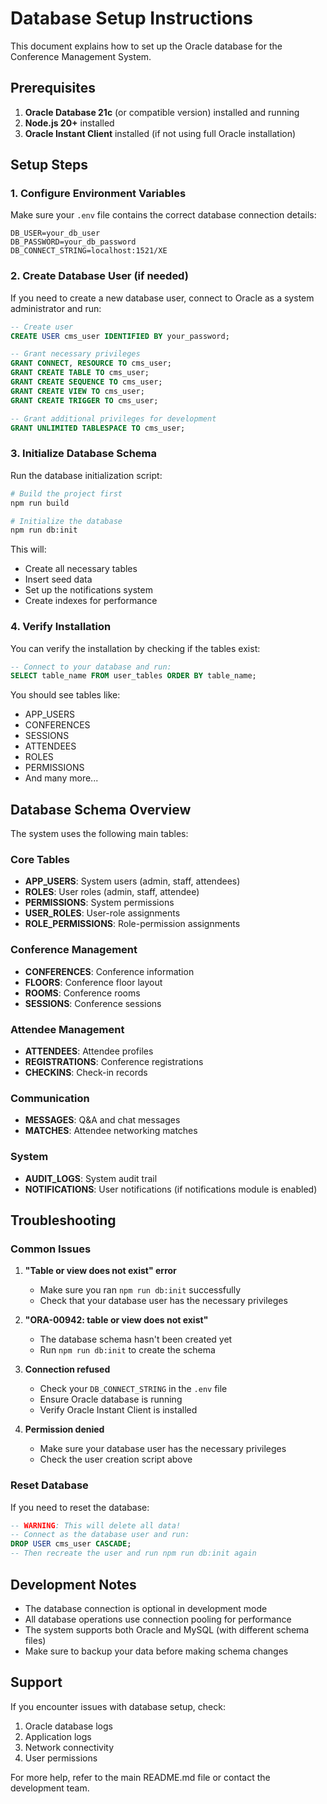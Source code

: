 # Database Setup Instructions

This document explains how to set up the Oracle database for the Conference Management System.

## Prerequisites

1. **Oracle Database 21c** (or compatible version) installed and running
2. **Node.js 20+** installed
3. **Oracle Instant Client** installed (if not using full Oracle installation)

## Setup Steps

### 1. Configure Environment Variables

Make sure your `.env` file contains the correct database connection details:

```env
DB_USER=your_db_user
DB_PASSWORD=your_db_password
DB_CONNECT_STRING=localhost:1521/XE
```

### 2. Create Database User (if needed)

If you need to create a new database user, connect to Oracle as a system administrator and run:

```sql
-- Create user
CREATE USER cms_user IDENTIFIED BY your_password;

-- Grant necessary privileges
GRANT CONNECT, RESOURCE TO cms_user;
GRANT CREATE TABLE TO cms_user;
GRANT CREATE SEQUENCE TO cms_user;
GRANT CREATE VIEW TO cms_user;
GRANT CREATE TRIGGER TO cms_user;

-- Grant additional privileges for development
GRANT UNLIMITED TABLESPACE TO cms_user;
```

### 3. Initialize Database Schema

Run the database initialization script:

```bash
# Build the project first
npm run build

# Initialize the database
npm run db:init
```

This will:

- Create all necessary tables
- Insert seed data
- Set up the notifications system
- Create indexes for performance

### 4. Verify Installation

You can verify the installation by checking if the tables exist:

```sql
-- Connect to your database and run:
SELECT table_name FROM user_tables ORDER BY table_name;
```

You should see tables like:

- APP_USERS
- CONFERENCES
- SESSIONS
- ATTENDEES
- ROLES
- PERMISSIONS
- And many more...

## Database Schema Overview

The system uses the following main tables:

### Core Tables

- **APP_USERS**: System users (admin, staff, attendees)
- **ROLES**: User roles (admin, staff, attendee)
- **PERMISSIONS**: System permissions
- **USER_ROLES**: User-role assignments
- **ROLE_PERMISSIONS**: Role-permission assignments

### Conference Management

- **CONFERENCES**: Conference information
- **FLOORS**: Conference floor layout
- **ROOMS**: Conference rooms
- **SESSIONS**: Conference sessions

### Attendee Management

- **ATTENDEES**: Attendee profiles
- **REGISTRATIONS**: Conference registrations
- **CHECKINS**: Check-in records

### Communication

- **MESSAGES**: Q&A and chat messages
- **MATCHES**: Attendee networking matches

### System

- **AUDIT_LOGS**: System audit trail
- **NOTIFICATIONS**: User notifications (if notifications module is enabled)

## Troubleshooting

### Common Issues

1. **"Table or view does not exist" error**

   - Make sure you ran `npm run db:init` successfully
   - Check that your database user has the necessary privileges

2. **"ORA-00942: table or view does not exist"**

   - The database schema hasn't been created yet
   - Run `npm run db:init` to create the schema

3. **Connection refused**

   - Check your `DB_CONNECT_STRING` in the `.env` file
   - Ensure Oracle database is running
   - Verify Oracle Instant Client is installed

4. **Permission denied**
   - Make sure your database user has the necessary privileges
   - Check the user creation script above

### Reset Database

If you need to reset the database:

```sql
-- WARNING: This will delete all data!
-- Connect as the database user and run:
DROP USER cms_user CASCADE;
-- Then recreate the user and run npm run db:init again
```

## Development Notes

- The database connection is optional in development mode
- All database operations use connection pooling for performance
- The system supports both Oracle and MySQL (with different schema files)
- Make sure to backup your data before making schema changes

## Support

If you encounter issues with database setup, check:

1. Oracle database logs
2. Application logs
3. Network connectivity
4. User permissions

For more help, refer to the main README.md file or contact the development team.
